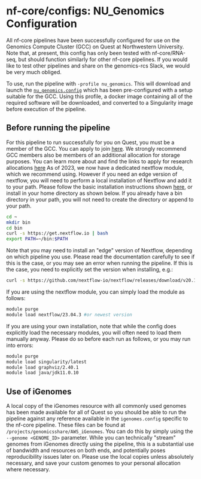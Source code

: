 # nf-core/configs: NU_Genomics Configuration

All nf-core pipelines have been successfully configured for use on the Genomics Compute Cluster (GCC) on Quest at Northwestern University. Note that, at present, this config has only been tested with nf-core/RNA-seq, but should function similarly for other nf-core pipelines. If you would like to test other pipelines and share on the genomics-rcs Slack, we would be very much obliged.

To use, run the pipeline with `-profile nu_genomics`. This will download and launch the [`nu_genomics.config`](../conf/nu_genomics.config) which has been pre-configured with a setup suitable for the GCC. Using this profile, a docker image containing all of the required software will be downloaded, and converted to a Singularity image before execution of the pipeline.

## Before running the pipeline

For this pipeline to run successfully for you on Quest, you must be a member of the GCC. You can apply to join [here](https://app.smartsheet.com/b/form/f6e96bd561114be8a33dc778bc00b919). We strongly recommend GCC members also be members of an additional allocation for storage purposes. You can learn more about and find the links to apply for research allocations [here](https://www.it.northwestern.edu/secure/forms/research/allocation-request-forms.html) As of 2023, we now have a dedicated nextflow module, which we recommend using. However if you need an edge version of nextflow, you will need to perform a local installation of Nextflow and add it to your path. Please follow the basic installation instructions shown [here](https://www.nextflow.io/), or install in your home directory as shown below. If you already have a bin directory in your path, you will not need to create the directory or append to your path.

```bash
cd ~
mkdir bin
cd bin
curl -s https://get.nextflow.io | bash
export PATH=~/bin:$PATH
```

Note that you may need to install an "edge" version of Nextflow, depending on which pipeline you use. Please read the documentation carefully to see if this is the case, or you may see an error when running the pipeline. If this is the case, you need to explicitly set the version when installing, e.g.:

```bash
curl -s https://github.com/nextflow-io/nextflow/releases/download/v20.11.0-edge/nextflow-20.11.0-edge-all | bash
```

If you are using the nextflow module, you can simply load the module as follows:

```bash
module purge
module load nextflow/23.04.3 #or newest version
```

If you are using your own installation, note that while the config does explicitly load the necessary modules, you will often need to load them manually anyway. Please do so before each run as follows, or you may run into errors:

```bash
module purge
module load singularity/latest
module load graphviz/2.40.1
module load java/jdk11.0.10
```

## Use of iGenomes

A local copy of the iGenomes resource with all commonly used genomes has been made available for all of Quest so you should be able to run the pipeline against any reference available in the `igenomes.config` specific to the nf-core pipeline. These files can be found at `/projects/genomicsshare/AWS_iGenomes`. You can do this by simply using the `--genome <GENOME_ID>` parameter. While you can technically "stream" genomes from iGenomes directly using the pipeline, this is a substantial use of bandwidth and resources on both ends, and potentially poses reproducibility issues later on. Please use the local copies unless absolutely necessary, and save your custom genomes to your personal allocation where necessary.

